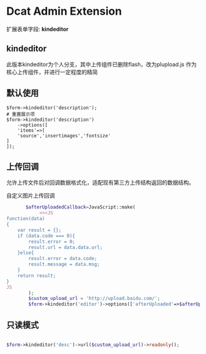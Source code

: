 # Dcat Admin Extension

扩展表单字段: **kindeditor**

## kindeditor 

此版本kindeditor为个人分支，其中上传组件已删除flash，改为plupload.js
作为核心上传组件，并进行一定程度的精简

## 默认使用

```
$form->kindeditor('description');
# 重置展示项
$form->kindeditor('description')
    ->options([
    'items'=>[
    'source','insertimages','fontsize'
]
]);
```

## 上传回调

允许上传文件后对回调数据格式化，适配现有第三方上传结构返回的数据结构。

自定义图片上传回调
```php
       $afterUploadedCallback=JavaScript::make(
            <<<JS
function(data)
{
    var result = {};
    if (data.code === 0){
        result.error = 0;
        result.url = data.data.url;
    }else{
        result.error = data.code;
        result.message = data.msg;
    }
    return result;
}
JS
        );
        $custom_upload_url = 'http://upload.baidu.com/';
        $form->kindeditor('editor')->options(['afterUploaded'=>$afterUploadedCallback])->url($custom_upload_url);'


```

## 只读模式

```php

$form->kindeditor('desc')->url($custom_upload_url)->readonly();
```



